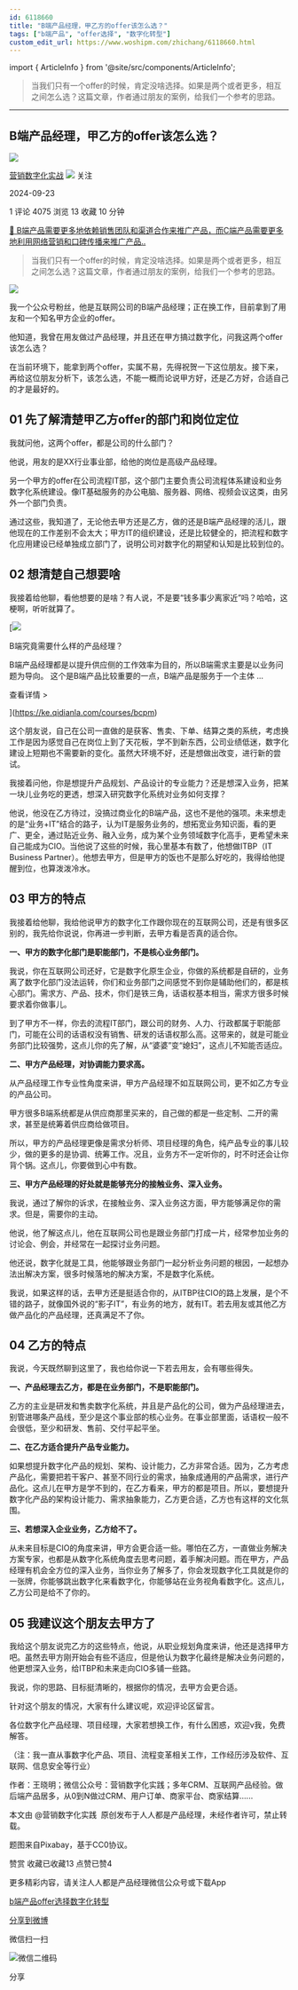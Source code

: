 ```yaml
---
id: 6118660
title: "B端产品经理，甲乙方的offer该怎么选？"
tags: ["b端产品", "offer选择", "数字化转型"]
custom_edit_url: https://www.woshipm.com/zhichang/6118660.html
---
```

import { ArticleInfo } from '@site/src/components/ArticleInfo';

<ArticleInfo
    author="营销数字化实战"
    authorLink="https://www.woshipm.com/u/172173"
    published="2024-09-23"
    views={4075}
    comments={1}
    collects={13}
/>

> 当我们只有一个offer的时候，肯定没啥选择。如果是两个或者更多，相互之间怎么选？这篇文章，作者通过朋友的案例，给我们一个参考的思路。

---

## B端产品经理，甲乙方的offer该怎么选？

[![](https://static.woshipm.com/view/woshipm_api_def_20240809110540_5458.jpg?imageView2/1/w/72/h/72/q/100)](https://www.woshipm.com/u/172173)

[营销数字化实战](https://www.woshipm.com/u/172173) ![](https://static.woshipm.com/tag/1121_1@2x.png) 关注

2024-09-23

1 评论 4075 浏览 13 收藏 10 分钟

[🔗 B端产品需要更多地依赖销售团队和渠道合作来推广产品，而C端产品需要更多地利用网络营销和口碑传播来推广产品..](https://ke.qidianla.com/courses/bcpm)

> 当我们只有一个offer的时候，肯定没啥选择。如果是两个或者更多，相互之间怎么选？这篇文章，作者通过朋友的案例，给我们一个参考的思路。

![](https://image.woshipm.com/2023/08/22/2b5da51c-40df-11ee-98c9-00163e0b5ff3.jpg)

我一个公众号粉丝，他是互联网公司的B端产品经理；正在换工作，目前拿到了用友和一个知名甲方企业的offer。

他知道，我曾在用友做过产品经理，并且还在甲方搞过数字化，问我这两个offer该怎么选？

在当前环境下，能拿到两个offer，实属不易，先得祝贺一下这位朋友。接下来，再给这位朋友分析下，该怎么选，不能一概而论说甲方好，还是乙方好，合适自己的才是最好的。

## 01 先了解清楚甲乙方offer的部门和岗位定位

我就问他，这两个offer，都是公司的什么部门？

他说，用友的是XX行业事业部，给他的岗位是高级产品经理。

另一个甲方的offer在公司流程IT部，这个部门主要负责公司流程体系建设和业务数字化系统建设。像IT基础服务的办公电脑、服务器、网络、视频会议这类，由另外一个部门负责。

通过这些，我知道了，无论他去甲方还是乙方，做的还是B端产品经理的活儿，跟他现在的工作差别不会太大；甲方IT的组织建设，还是比较健全的，把流程和数字化应用建设已经单独成立部门了，说明公司对数字化的期望和认知是比较到位的。

## 02 想清楚自己想要啥

我接着给他聊，看他想要的是啥？有人说，不是要“钱多事少离家近”吗？哈哈，这梗啊，听听就算了。

[![](https://image.woshipm.com/2023/08/02/f7cafd68-30e3-11ee-9da3-00163e0b5ff3.png)

B端究竟需要什么样的产品经理？

B端产品经理都是以提升供应侧的工作效率为目的，所以B端需求主要是以业务问题为导向。 这个是B端产品比较重要的一点，B端产品是服务于一个主体 ...

查看详情 >

](https://ke.qidianla.com/courses/bcpm)

这个朋友说，自己在公司一直做的是获客、售卖、下单、结算之类的系统，考虑换工作是因为感觉自己在岗位上到了天花板，学不到新东西，公司业绩低迷，数字化建设上短期也不需要新的变化。虽然大环境不好，还是想做出改变，进行新的尝试。

我接着问他，你是想提升产品规划、产品设计的专业能力？还是想深入业务，把某一块儿业务吃的更透，想深入研究数字化系统对业务如何支撑？

他说，他没在乙方待过，没搞过商业化的B端产品，这也不是他的强项。未来想走的是“业务+IT”结合的路子，认为IT是服务业务的，想拓宽业务知识面，看的更广、更全，通过贴近业务、融入业务，成为某个业务领域数字化高手，更希望未来自己能成为CIO。当他说了这些的时候，我心里基本有数了，他想做ITBP（IT Business Partner）。他想去甲方，但是甲方的饭也不是那么好吃的，我得给他提醒到位，也算泼泼冷水。

## 03 甲方的特点

我接着给他聊，我给他说甲方的数字化工作跟你现在的互联网公司，还是有很多区别的，我先给你说说，你再进一步判断，去甲方看是否真的适合你。

**一、甲方的数字化部门是职能部门，不是核心业务部门。**

我说，你在互联网公司还好，它是数字化原生企业，你做的系统都是自研的，业务离了数字化部门没法运转，你们和业务部门之间感觉不到你是辅助他们的，都是核心部门。需求方、产品、技术，你们是铁三角，话语权基本相当，需求方很多时候要求着你做事儿。

到了甲方不一样，你去的流程IT部门，跟公司的财务、人力、行政都属于职能部门，可能在公司的话语权没有销售、研发的话语权那么高。这带来的，就是可能业务部门比较强势，这点儿你的先了解，从“婆婆”变“媳妇”，这点儿不知能否适应。

**二、甲方产品经理，对协调能力要求高。**

从产品经理工作专业性角度来讲，甲方产品经理不如互联网公司，更不如乙方专业的产品公司。

甲方很多B端系统都是从供应商那里买来的，自己做的都是一些定制、二开的需求，甚至是统筹着供应商给做项目。

所以，甲方的产品经理更像是需求分析师、项目经理的角色，纯产品专业的事儿较少，做的更多的是协调、统筹工作。况且，业务方不一定听你的，时不时还会让你背个锅。这点儿，你要做到心中有数。

**三、甲方产品经理的好处就是能够充分的接触业务、深入业务。**

我说，通过了解你的诉求，在接触业务、深入业务这方面，甲方能够满足你的需求。但是，需要你的主动。

他说，他了解这点儿，他在互联网公司也是跟业务部门打成一片，经常参加业务的讨论会、例会，并经常在一起探讨业务问题。

他还说，数字化就是工具，他能够跟业务部门一起分析业务问题的根因，一起想办法出解决方案，很多时候落地的解决方案，不是数字化系统。

我说，如果这样的话，去甲方还是挺适合你的，从ITBP往CIO的路上发展，是个不错的路子，就像国外说的“影子IT”，有业务的地方，就有IT。若去用友或其他乙方做产品化的产品经理，还真满足不了你。

## 04 乙方的特点

我说，今天既然聊到这里了，我也给你说一下若去用友，会有哪些得失。

**一、产品经理去乙方，都是在业务部门，不是职能部门。**

乙方的主业是研发和售卖数字化系统，并且是产品化的公司，做为产品经理进去，别管进哪条产品线，至少是这个事业部的核心业务。在事业部里面，话语权一般不会很低，至少和研发、售前、交付平起平坐。

**二、在乙方适合提升产品专业能力。**

如果想提升数字化产品的规划、架构、设计能力，乙方非常合适。因为，乙方考虑产品化，需要把若干客户、甚至不同行业的需求，抽象成通用的产品需求，进行产品化。这点儿在甲方是学不到的，在乙方看来，甲方的都是项目。所以，要想提升数字化产品的架构设计能力、需求抽象能力，乙方更合适，乙方也有这样的文化氛围。

**三、若想深入企业业务，乙方给不了。**

从未来目标是CIO的角度来讲，甲方会更合适一些。哪怕在乙方，一直做业务解决方案专家，也都是从数字化系统角度去思考问题，着手解决问题。而在甲方，产品经理有机会全方位的深入业务，当你业务了解多了，你会发现数字化工具就是你的一张牌，你能够跳出数字化来看数字化，你能够站在业务视角看数字化。这点儿，乙方公司是给不了你的。

## 05 我建议这个朋友去甲方了

我给这个朋友说完乙方的这些特点，他说，从职业规划角度来讲，他还是选择甲方吧。虽然去甲方刚开始会有些不适应，但是他认为数字化最终是解决业务问题的，他更想深入业务，给ITBP和未来走向CIO多铺一些路。

我说，你的思路、目标挺清晰的，根据你的情况，去甲方会更合适。

针对这个朋友的情况，大家有什么建议呢，欢迎评论区留言。

各位数字化产品经理、项目经理，大家若想换工作，有什么困惑，欢迎v我，免费解答。

（注：我一直从事数字化产品、项目、流程变革相关工作，工作经历涉及软件、互联网、信息安全等行业）

作者：王晓明；微信公众号：营销数字化实践；多年CRM、互联网产品经验。做后端产品居多，从0到N做过CRM、用户订单、商家平台、商家结算......

本文由 @营销数字化实践  原创发布于人人都是产品经理，未经作者许可，禁止转载。

题图来自Pixabay，基于CC0协议。

赞赏 收藏已收藏13 点赞已赞4

更多精彩内容，请关注人人都是产品经理微信公众号或下载App

[b端产品](https://www.woshipm.com/tag/b%e7%ab%af%e4%ba%a7%e5%93%81)[offer选择](https://www.woshipm.com/tag/offer%e9%80%89%e6%8b%a9)[数字化转型](https://www.woshipm.com/tag/%e6%95%b0%e5%ad%97%e5%8c%96%e8%bd%ac%e5%9e%8b)

[分享到微博](https://service.weibo.com/share/share.php?appkey=2775287854&title=B端产品经理，甲乙方的offer该怎么选？&url=https://www.woshipm.com/zhichang/6118660.html&pic=https://image.woshipm.com/2023/08/22/2b5da51c-40df-11ee-98c9-00163e0b5ff3.jpg)

微信扫一扫

![微信二维码](https://api.pwmqr.com/qrcode/create/?url=https://www.woshipm.com/zhichang/6118660.html)

分享